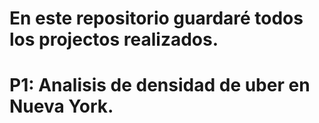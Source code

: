 # En este repositorio guardaré todos los projectos realizados.

# P1: Analisis de densidad de uber en Nueva York.
